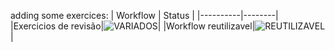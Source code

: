 adding some exercices:
| Workflow | Status |
|----------|--------|
|Exercicios de revisão|![VARIADOS](https://github.com/julianooen/teste-novo-git-actions/actions/workflows/00-testes-variados-outros.yml/badge.svg)|
|Workflow reutilizavel|![REUTILIZAVEL](https://github.com/julianooen/teste-novo-git-actions/actions/workflows/00-chama-reutilizavel.yml/badge.svg)|